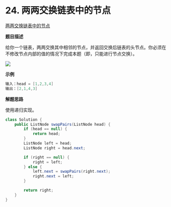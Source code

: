 # 24. 两两交换链表中的节点

[两两交换链表中的节点](https://leetcode.cn/problems/swap-nodes-in-pairs/)

**题目描述**

给你一个链表，两两交换其中相邻的节点，并返回交换后链表的头节点。你必须在不修改节点内部的值的情况下完成本题（即，只能进行节点交换）。

![](http://img.dabin-coder.cn/image/swap_ex1.jpg)

**示例**

```java
输入：head = [1,2,3,4]
输出：[2,1,4,3]
```

**解题思路**

使用递归实现。

```java
class Solution {
    public ListNode swapPairs(ListNode head) {
        if (head == null) {
            return head;
        }
        ListNode left = head;
        ListNode right = head.next;

        if (right == null) {
            right = left;
        } else {
            left.next = swapPairs(right.next);
            right.next = left;
        }

        return right;
    }
}
```

